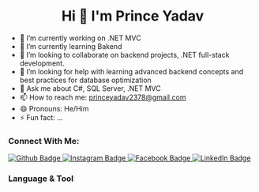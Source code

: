 <h1 align="center"> Hi 👋 I'm Prince Yadav </h1>

- 🔭 I’m currently working on .NET MVC
- 🌱 I’m currently learning Bakend
- 👯 I’m looking to collaborate on backend projects, .NET full-stack development.
- 🤔 I’m looking for help with learning advanced backend concepts and best practices for database optimization 
- 💬 Ask me about C#, SQL Server, .NET MVC
- 📫 How to reach me: princeyadav2378@gmail.com
- 😄 Pronouns: He/Him
- ⚡ Fun fact: ...

### Connect With Me:
<div id="badges">
  <a href="https://github.com/princeyadav2378">
    <img src="https://img.shields.io/badge/Github-white?style=for-the-badge&logo=Github&logoColor=black" alt="Github  Badge"/>
  </a>
    <a href="https://www.instagram.com/princeyadav1640">
    <img src="https://img.shields.io/badge/Instagram-purple?style=for-the-badge&logo=instagram&logoColor=white" alt="Instagram  Badge"/>
  </a>
    <a href="https://fb.com/princeyadav">
    <img src="https://img.shields.io/badge/facebook-blue?style=for-the-badge&logo=Facebook&logoColor=white" alt="Facebook  Badge"/>
  </a>
    <a href="https://www.linkedin.com/in/prince-yadav-622579246/">
    <img src="https://img.shields.io/badge/LinkedIn-blue?style=for-the-badge&logo=LinkedIn&logoColor=white" alt="LinkedIn  Badge"/>
  </a>
</div>

### Language & Tool
<div></div>
